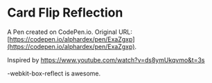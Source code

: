 # Card Flip Reflection

A Pen created on CodePen.io. Original URL: [https://codepen.io/alphardex/pen/ExaZgxp](https://codepen.io/alphardex/pen/ExaZgxp).

Inspired by https://www.youtube.com/watch?v=ds8ymUkqvmo&t=3s

-webkit-box-reflect is awesome.
